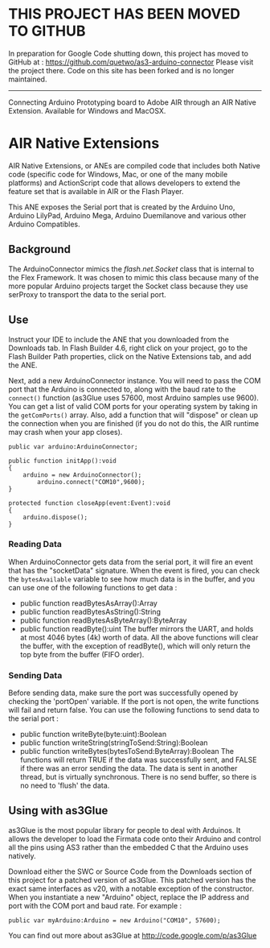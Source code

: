 # THIS PROJECT HAS BEEN MOVED TO GITHUB #
In preparation for Google Code shutting down, this project has moved to GitHub at :
https://github.com/quetwo/as3-arduino-connector
Please visit the project there.  Code on this site has been forked and is no longer maintained.


---


Connecting Arduino Prototyping board to Adobe AIR through an AIR Native Extension.  Available for Windows and MacOSX.

# AIR Native Extensions #
AIR Native Extensions, or ANEs are compiled code that includes both Native code (specific code for Windows, Mac, or one of the many mobile platforms) and ActionScript code that allows developers to extend the feature set that is available in AIR or the Flash Player.

This ANE exposes the Serial port that is created by the Arduino Uno, Arduino LilyPad, Arduino Mega, Arduino Duemilanove and various other Arduino Compatibles.

## Background ##
The ArduinoConnector mimics the _flash.net.Socket_ class that is internal to the Flex Framework.  It was chosen to mimic this class because many of the more popular Arduino projects target the Socket class because they use serProxy to transport the data to the serial port.

## Use ##
Instruct your IDE to include the ANE that you downloaded from the Downloads tab.  In Flash Builder 4.6, right click on your project, go to the Flash Builder Path properties, click on the Native Extensions tab, and add the ANE.

Next, add a new ArduinoConnector instance.  You will need to pass the COM port that the Arduino is connected to, along with the baud rate to the `connect()` function (as3Glue uses 57600,  most Arduino samples use 9600).  You can get a list of valid COM ports for your operating system by taking in the `getComPorts()` array.  Also, add a function that will "dispose" or clean up the connection when you are finished (if you do not do this, the AIR runtime may crash when your app closes).
```
public var arduino:ArduinoConnector;
			
public function initApp():void
{
	arduino = new ArduinoConnector();
        arduino.connect("COM10",9600);
}

protected function closeApp(event:Event):void
{
	arduino.dispose();				
}
```

### Reading Data ###
When ArduinoConnector gets data from the serial port, it will fire an event that has the "socketData" signature.  When the event is fired, you can check the `bytesAvailable` variable to see how much data is in the buffer, and you can use one of the following functions to get data :
  * public function readBytesAsArray():Array
  * public function readBytesAsString():String
  * public function readBytesAsByteArray():ByteArray
  * public function readByte():uint
The buffer mirrors the UART, and holds at most 4046 bytes (4k) worth of data.  All the above functions will clear the buffer, with the exception of readByte(), which will only return the top byte from the buffer (FIFO order).

### Sending Data ###
Before sending data, make sure the port was successfully opened by checking the 'portOpen' variable.  If the port is not open, the write functions will fail and return false.  You can use the following functions to send data to the serial port :
  * public function writeByte(byte:uint):Boolean
  * public function writeString(stringToSend:String):Boolean
  * public function writeBytes(bytesToSend:ByteArray):Boolean
The functions will return TRUE if the data was successfully sent, and FALSE if there was an error sending the data.  The data is sent in another thread, but is virtually synchronous.  There is no send buffer, so there is no need to 'flush' the data.

## Using with as3Glue ##
as3Glue is the most popular library for people to deal with Arduinos.  It allows the developer to load the Firmata code onto their Arduino and control all the pins using AS3 rather than the embedded C that the Arduino uses natively.

Download either the SWC or Source Code from the Downloads section of this project for a patched version of as3Glue.  This patched version has the exact same interfaces as v20, with a notable exception of the constructor.  When you instantiate a new "Arduino" object, replace the IP address and port with the COM port and baud rate.  For example :

`public var myArduino:Arduino = new Arduino("COM10", 57600);`

You can find out more about as3Glue at http://code.google.com/p/as3Glue